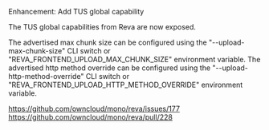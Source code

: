 Enhancement: Add TUS global capability

The TUS global capabilities from Reva are now exposed.

The advertised max chunk size can be configured using the "--upload-max-chunk-size" CLI switch or "REVA_FRONTEND_UPLOAD_MAX_CHUNK_SIZE" environment variable.
The advertised http method override can be configured using the "--upload-http-method-override" CLI switch or "REVA_FRONTEND_UPLOAD_HTTP_METHOD_OVERRIDE" environment variable.

https://github.com/owncloud/mono/reva/issues/177
https://github.com/owncloud/mono/reva/pull/228
